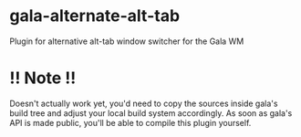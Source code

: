 gala-alternate-alt-tab
======================

Plugin for alternative alt-tab window switcher for the Gala WM

!! Note !!
==========

Doesn't actually work yet, you'd need to copy the sources inside gala's build tree and adjust your local build system accordingly. As soon as gala's API is made public, you'll be able to compile this plugin yourself.
